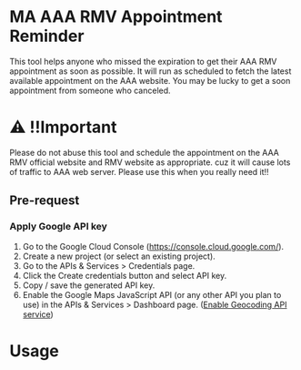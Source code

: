 # MA AAA RMV Appointment Reminder
This tool helps anyone who missed the expiration to get their AAA RMV appointment as soon as possible. It will run as scheduled to fetch the latest available appointment on the AAA website. You may be lucky to get a soon appointment from someone who canceled.

# ⚠️ !!Important
Please do not abuse this tool and schedule the appointment on the AAA RMV official website and RMV website as appropriate. cuz it will cause lots of traffic to AAA web server. 
Please use this when you really need it!!

## Pre-request
### Apply Google API key
1. Go to the Google Cloud Console (https://console.cloud.google.com/).
2. Create a new project (or select an existing project).
3. Go to the APIs & Services > Credentials page.
4. Click the Create credentials button and select API key.
5. Copy / save the generated API key.
6. Enable the Google Maps JavaScript API (or any other API you plan to use) in the APIs & Services > Dashboard page. ([Enable Geocoding API service](https://console.cloud.google.com/marketplace/product/google/geocoding-backend.googleapis.com?q=search&referrer=search&project=flash-crawler-375801))

# Usage


